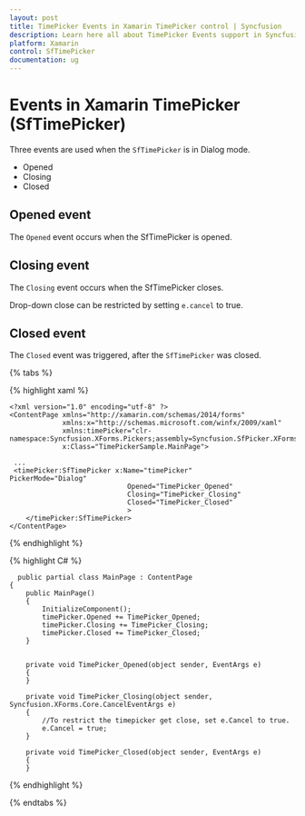 ```yaml
---
layout: post
title: TimePicker Events in Xamarin TimePicker control | Syncfusion
description: Learn here all about TimePicker Events support in Syncfusion Xamarin Time Picker (SfTimePicker) control and more.
platform: Xamarin
control: SfTimePicker
documentation: ug
---
```


# Events in Xamarin TimePicker (SfTimePicker)

Three events are used when the `SfTimePicker` is in Dialog mode.

 * Opened
 * Closing
 * Closed

## Opened event

The `Opened` event occurs when the SfTimePicker is opened. 

## Closing event 

The `Closing` event occurs when the SfTimePicker closes.

Drop-down close can be restricted by setting `e.cancel` to true.

## Closed event

The `Closed` event was triggered, after the `SfTimePicker` was closed.

{% tabs %}

{% highlight xaml %}

    <?xml version="1.0" encoding="utf-8" ?>
    <ContentPage xmlns="http://xamarin.com/schemas/2014/forms"
                 xmlns:x="http://schemas.microsoft.com/winfx/2009/xaml"
                 xmlns:timePicker="clr-namespace:Syncfusion.XForms.Pickers;assembly=Syncfusion.SfPicker.XForms"
                 x:Class="TimePickerSample.MainPage">
    
     ...
     <timePicker:SfTimePicker x:Name="timePicker"                                          PickerMode="Dialog"
                                 Opened="TimePicker_Opened" 
                                 Closing="TimePicker_Closing"
                                 Closed="TimePicker_Closed"
                                 >
        </timePicker:SfTimePicker>
    </ContentPage>


{% endhighlight %}

{% highlight C# %}
      
      public partial class MainPage : ContentPage
    {
        public MainPage()
        {
            InitializeComponent();
            timePicker.Opened += TimePicker_Opened;
            timePicker.Closing += TimePicker_Closing;
            timePicker.Closed += TimePicker_Closed;
        }

       
        private void TimePicker_Opened(object sender, EventArgs e)
        {
        }

        private void TimePicker_Closing(object sender, Syncfusion.XForms.Core.CancelEventArgs e)
        {
            //To restrict the timepicker get close, set e.Cancel to true.
            e.Cancel = true;
        }

        private void TimePicker_Closed(object sender, EventArgs e)
        {
        }


{% endhighlight %}

{% endtabs %}


